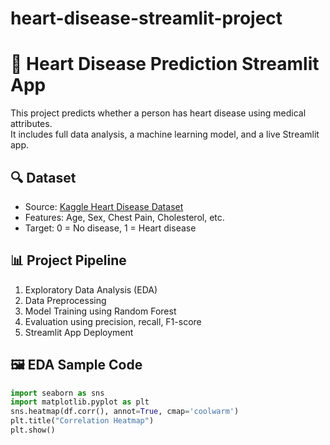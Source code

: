 # heart-disease-streamlit-project
# 💓 Heart Disease Prediction Streamlit App

This project predicts whether a person has heart disease using medical attributes.  
It includes full data analysis, a machine learning model, and a live Streamlit app.

## 🔍 Dataset
- Source: [Kaggle Heart Disease Dataset](https://www.kaggle.com/datasets/johnsmith88/heart-disease-dataset)
- Features: Age, Sex, Chest Pain, Cholesterol, etc.
- Target: 0 = No disease, 1 = Heart disease

## 📊 Project Pipeline
1. Exploratory Data Analysis (EDA)
2. Data Preprocessing
3. Model Training using Random Forest
4. Evaluation using precision, recall, F1-score
5. Streamlit App Deployment

## 🖼️ EDA Sample Code
```python
import seaborn as sns
import matplotlib.pyplot as plt
sns.heatmap(df.corr(), annot=True, cmap='coolwarm')
plt.title("Correlation Heatmap")
plt.show()

